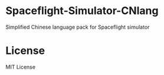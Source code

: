 # Spaceflight-Simulator-CNlang
Simplified Chinese language pack for Spaceflight simulator
# License
MIT License

